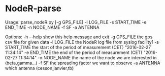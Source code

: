 # NodeR-parse


Usage:
   parse_nodeR.py [-g GPS_FILE] -l LOG_FILE -s START_TIME -e END_TIME -n NODE_NAME -f SF -a ANTENNA

Options:
   -h --help     show this help message and exit
   -g GPS_FILE   the gps csv file for given data
   -l LOG_FILE   the NodeR log file from syslog facility1
   -s START_TIME the start of the period of measurement (CET) "2016-02-27 11:34:14"
   -e END_TIME   the end of the period of measurement (CET) "2016-02-27 11:34:14"
   -n NODE_NAME  the name of the node we are interested in (beta,gamma...)
   -f SF         the spreading factor we want to observe
   -a ANTENNA    which antenna (cesson,janvier,tb)
